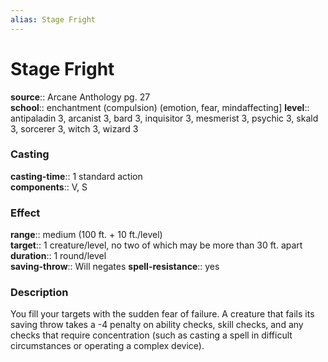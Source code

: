 ```yaml
---
alias: Stage Fright
---
```


# Stage Fright 

**source**:: Arcane Anthology pg. 27  
**school**:: enchantment (compulsion) (emotion, fear, mindaffecting\]
**level**:: antipaladin 3, arcanist 3, bard 3, inquisitor 3, mesmerist 3, psychic 3, skald 3, sorcerer 3, witch 3, wizard 3

### Casting 

**casting-time**:: 1 standard action  
**components**:: V, S

### Effect 

**range**:: medium (100 ft. + 10 ft./level)  
**target**:: 1 creature/level, no two of which may be more than 30 ft. apart  
**duration**:: 1 round/level  
**saving-throw**:: Will negates
**spell-resistance**:: yes

### Description 

You fill your targets with the sudden fear of failure. A creature that fails its saving throw takes a -4 penalty on ability checks, skill checks, and any checks that require concentration (such as casting a spell in difficult circumstances or operating a complex device).
